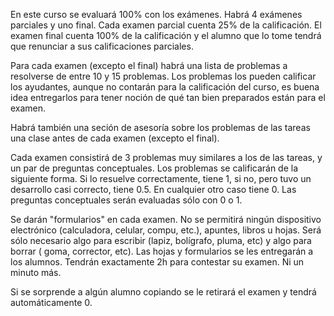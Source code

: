 En este curso se evaluará 100% con los exámenes. Habrá 4 exámenes parciales y uno final. Cada examen parcial cuenta 25% de la calificación. El examen final cuenta 100% de la calificación y el alumno que lo tome tendrá que renunciar a sus calificaciones parciales. 

Para cada examen (excepto el final) habrá una lista de problemas a resolverse de entre 10 y 15 problemas. Los problemas los pueden calificar los ayudantes, aunque no contarán para la calificación del curso, es buena idea entregarlos para tener noción de qué tan bien preparados están para el examen. 

Habrá también una seción de asesoría sobre los problemas de las tareas una clase antes de cada examen (excepto el final). 

Cada examen consistirá de 3 problemas muy similares a los de las tareas, y un par de preguntas conceptuales. 
Los problemas se calificarán de la siguiente forma. Si lo resuelve correctamente, tiene 1, si no, pero tuvo un desarrollo casi correcto, tiene 0.5. En cualquier otro caso tiene 0. Las preguntas conceptuales serán evaluadas sólo con 0 o 1. 

Se darán "formularios" en cada examen. No se permitirá ningún dispositivo electrónico (calculadora, celular, compu, etc.), apuntes, libros u hojas. Será sólo necesario algo para escribir (lapiz, bolígrafo, pluma, etc) y algo para borrar ( goma, corrector, etc). Las hojas y formularios se les entregarán a los alumnos. 
Tendrán exactamente 2h para contestar su examen. Ni un minuto más. 

Si se sorprende a algún alumno copiando se le retirará el examen y tendrá automáticamente 0.
